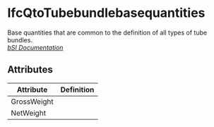 IfcQtoTubebundlebasequantities
==============================
Base quantities that are common to the definition of all types of tube
bundles.  
[ _bSI
Documentation_](https://standards.buildingsmart.org/IFC/DEV/IFC4_2/FINAL/HTML/schema/ifchvacdomain/qset/qto_tubebundlebasequantities.htm)


Attributes
----------
| Attribute   | Definition   |
|-------------|--------------|
| GrossWeight |              |
| NetWeight   |              |
